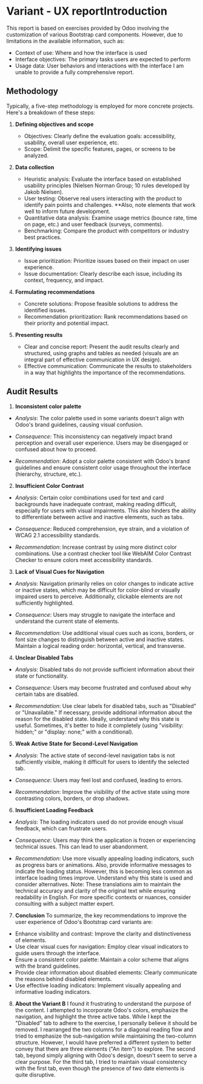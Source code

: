 # __Variant - UX reportIntroduction__

This report is based on exercises provided by Odoo involving the customization of various Bootstrap card components.
However, due to limitations in the available information, such as:
- Context of use: Where and how the interface is used
- Interface objectives: The primary tasks users are expected to perform
- Usage data: User behaviors and interactions with the interface I am unable to provide a fully comprehensive report.


## Methodology

Typically, a five-step methodology is employed for more concrete projects. Here's a breakdown of these steps:

1. **Defining objectives and scope**
    - Objectives: Clearly define the evaluation goals: accessibility, usability, overall user experience, etc.
    - Scope: Delimit the specific features, pages, or screens to be analyzed.

2. **Data collection**
    - Heuristic analysis: Evaluate the interface based on established usability principles (Nielsen Norman Group; 10 rules developed by Jakob Nielsen).
    - User testing: Observe real users interacting with the product to identify pain points and challenges. **Also, note elements that work well to inform future development.
    - Quantitative data analysis: Examine usage metrics (bounce rate, time on page, etc.) and user feedback (surveys, comments).
    - Benchmarking: Compare the product with competitors or industry best practices.

3. **Identifying issues**
    - Issue prioritization: Prioritize issues based on their impact on user experience.
    - Issue documentation: Clearly describe each issue, including its context, frequency, and impact.

4. **Formulating recommendations**
    - Concrete solutions: Propose feasible solutions to address the identified issues.
    - Recommendation prioritization: Rank recommendations based on their priority and potential impact.

5. **Presenting results**
    - Clear and concise report: Present the audit results clearly and structured, using graphs and tables as needed (visuals are an integral part of effective communication in UX design).
    - Effective communication: Communicate the results to stakeholders in a way that highlights the importance of the recommendations.


## Audit Results

1. **Inconsistent color palette**
- *Analysis*:
The color palette used in some variants doesn't align with Odoo's brand guidelines, causing visual confusion.

- *Consequence*:
This inconsistency can negatively impact brand perception and overall user experience. Users may be disengaged or confused about how to proceed.

- *Recommendation*: Adopt a color palette consistent with Odoo's brand guidelines and ensure consistent color usage throughout the interface (hierarchy, structure, etc.).


2. **Insufficient Color Contrast**
- *Analysis*:
Certain color combinations used for text and card backgrounds have inadequate contrast, making reading difficult, especially for users with visual impairments. This also hinders the ability to differentiate between active and inactive elements, such as tabs.

- *Consequence*:
Reduced comprehension, eye strain, and a violation of WCAG 2.1 accessibility standards.

- *Recommendation*:
Increase contrast by using more distinct color combinations. Use a contrast checker tool like WebAIM Color Contrast Checker to ensure colors meet accessibility standards.


3. **Lack of Visual Cues for Navigation**
- *Analysis*:
Navigation primarily relies on color changes to indicate active or inactive states, which may be difficult for color-blind or visually impaired users to perceive. Additionally, clickable elements are not sufficiently highlighted.

- *Consequence*:
Users may struggle to navigate the interface and understand the current state of elements.

- *Recommendation*:
Use additional visual cues such as icons, borders, or font size changes to distinguish between active and inactive states. Maintain a logical reading order: horizontal, vertical, and transverse.


4. **Unclear Disabled Tabs**
- *Analysis*:
Disabled tabs do not provide sufficient information about their state or functionality.

- *Consequence*:
Users may become frustrated and confused about why certain tabs are disabled.

- *Recommendation*:
Use clear labels for disabled tabs, such as "Disabled" or "Unavailable." If necessary, provide additional information about the reason for the disabled state. Ideally, understand why this state is useful. Sometimes, it's better to hide it completely (using "visibility: hidden;" or "display: none;" with a conditional).


5. **Weak Active State for Second-Level Navigation**
- *Analysis*:
The active state of second-level navigation tabs is not sufficiently visible, making it difficult for users to identify the selected tab.

- *Consequence*:
Users may feel lost and confused, leading to errors.

- *Recommendation*:
Improve the visibility of the active state using more contrasting colors, borders, or drop shadows.


6. **Insufficient Loading Feedback**
- *Analysis*:
The loading indicators used do not provide enough visual feedback, which can frustrate users.

- *Consequence*:
Users may think the application is frozen or experiencing technical issues. This can lead to user abandonment.

- *Recommendation*:
Use more visually appealing loading indicators, such as progress bars or animations. Also, provide informative messages to indicate the loading status. However, this is becoming less common as interface loading times improve. Understand why this state is used and consider alternatives.
Note: These translations aim to maintain the technical accuracy and clarity of the original text while ensuring readability in English. For more specific contexts or nuances, consider consulting with a subject matter expert.


7. **Conclusion**
To summarize, the key recommendations to improve the user experience of Odoo's Bootstrap card variants are:
- Enhance visibility and contrast: Improve the clarity and distinctiveness of elements.
- Use clear visual cues for navigation: Employ clear visual indicators to guide users through the interface.
- Ensure a consistent color palette: Maintain a color scheme that aligns with the brand guidelines.
- Provide clear information about disabled elements: Clearly communicate the reasons behind disabled elements.
- Use effective loading indicators: Implement visually appealing and informative loading indicators.


8. **About the Variant B**
I found it frustrating to understand the purpose of the content. I attempted to incorporate Odoo's colors, emphasize the navigation, and highlight the three active tabs. While I kept the "Disabled" tab to adhere to the exercise, I personally believe it should be removed. I rearranged the two columns for a diagonal reading flow and tried to emphasize the sub-navigation while maintaining the two-column structure. However, I would have preferred a different system to better convey that there are three elements ("An item") to explore. The second tab, beyond simply aligning with Odoo's design, doesn't seem to serve a clear purpose. For the third tab, I tried to maintain visual consistency with the first tab, even though the presence of two date elements is quite disruptive.
